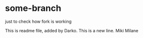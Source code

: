 some-branch
===========

just to check how fork is working


This is readme file, added by Darko.
This is a new line.
Miki Milane
